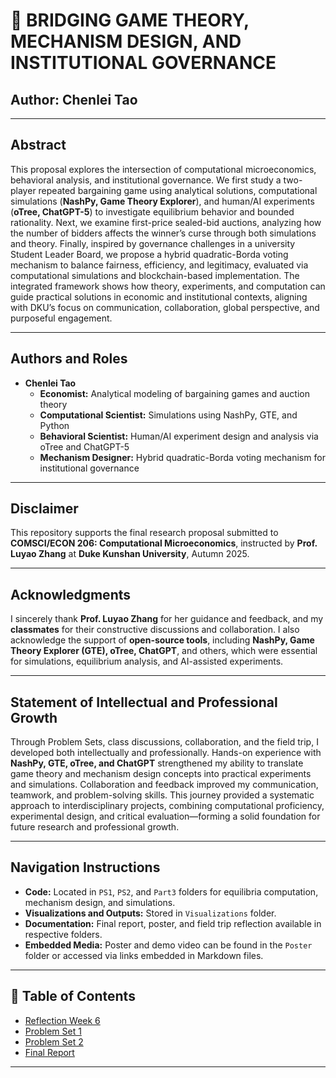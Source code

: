 # 🌟 BRIDGING GAME THEORY, MECHANISM DESIGN, AND INSTITUTIONAL GOVERNANCE  
## Author: Chenlei Tao

---

## **Abstract**  
This proposal explores the intersection of computational microeconomics, behavioral analysis, and institutional governance. We first study a two-player repeated bargaining game using analytical solutions, computational simulations (**NashPy, Game Theory Explorer**), and human/AI experiments (**oTree, ChatGPT-5**) to investigate equilibrium behavior and bounded rationality. Next, we examine first-price sealed-bid auctions, analyzing how the number of bidders affects the winner’s curse through both simulations and theory. Finally, inspired by governance challenges in a university Student Leader Board, we propose a hybrid quadratic-Borda voting mechanism to balance fairness, efficiency, and legitimacy, evaluated via computational simulations and blockchain-based implementation. The integrated framework shows how theory, experiments, and computation can guide practical solutions in economic and institutional contexts, aligning with DKU’s focus on communication, collaboration, global perspective, and purposeful engagement.

---

## **Authors and Roles**  
- **Chenlei Tao**  
  - **Economist:** Analytical modeling of bargaining games and auction theory  
  - **Computational Scientist:** Simulations using NashPy, GTE, and Python  
  - **Behavioral Scientist:** Human/AI experiment design and analysis via oTree and ChatGPT-5  
  - **Mechanism Designer:** Hybrid quadratic-Borda voting mechanism for institutional governance  

---

## **Disclaimer**  
This repository supports the final research proposal submitted to **COMSCI/ECON 206: Computational Microeconomics**, instructed by **Prof. Luyao Zhang** at **Duke Kunshan University**, Autumn 2025.

---

## **Acknowledgments**  
I sincerely thank **Prof. Luyao Zhang** for her guidance and feedback, and my **classmates** for their constructive discussions and collaboration. I also acknowledge the support of **open-source tools**, including **NashPy, Game Theory Explorer (GTE), oTree, ChatGPT**, and others, which were essential for simulations, equilibrium analysis, and AI-assisted experiments.

---

## **Statement of Intellectual and Professional Growth**  
Through Problem Sets, class discussions, collaboration, and the field trip, I developed both intellectually and professionally. Hands-on experience with **NashPy, GTE, oTree, and ChatGPT** strengthened my ability to translate game theory and mechanism design concepts into practical experiments and simulations. Collaboration and feedback improved my communication, teamwork, and problem-solving skills. This journey provided a systematic approach to interdisciplinary projects, combining computational proficiency, experimental design, and critical evaluation—forming a solid foundation for future research and professional growth.


---

## **Navigation Instructions**  
- **Code:** Located in `PS1`, `PS2`, and `Part3` folders for equilibria computation, mechanism design, and simulations.  
- **Visualizations and Outputs:** Stored in `Visualizations` folder.  
- **Documentation:** Final report, poster, and field trip reflection available in respective folders.  
- **Embedded Media:** Poster and demo video can be found in the `Poster` folder or accessed via links embedded in Markdown files.

---
## 📂 Table of Contents

- [Reflection Week 6](./Reflection/reflection_Week6_Chenlei.pdf)
- [Problem Set 1](./ProblemSet1/problem_set_01.pdf)
- [Problem Set 2](./ProblemSet2/problem_set_02.pdf)
- [Final Report](./FinalReport/final_report.pdf)
---


